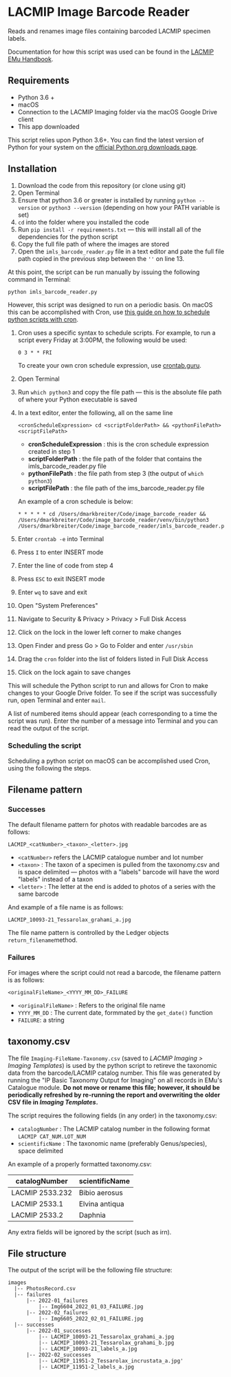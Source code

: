 # LACMIP Image Barcode Reader
Reads and renames image files containing barcoded LACMIP specimen labels.

Documentation for how this script was used can be found in the [LACMIP EMu Handbook](https://lacmip.github.io/emu/documentation/imaging/).

## Requirements

- Python 3.6 + 
- macOS
- Connection to the LACMIP Imaging folder via the macOS Google Drive client
- This app downloaded

This script relies upon Python 3.6+. You can find the latest version of Python for your system on the [official Python.org downloads page](https://www.python.org/downloads/). 

## Installation

1. Download the code from this repository (or clone using git)
2. Open Terminal
3. Ensure that python 3.6 or greater is installed by running `python --version` or `python3 --version` (depending on how your PATH variable is set)
4. `cd` into the folder where you installed the code
5. Run `pip install -r requirements.txt` — this will install all of the dependencies for the python script
6. Copy the full file path of where the images are stored
7. Open the `imls_barcode_reader.py` file in a text editor and pate the full file path copied in the previous step between the `''` on line 13. 

At this point, the script can be run manually by issuing the following command in Terminal:

```
python imls_barcode_reader.py
```

However, this script was designed to run on a periodic basis. On macOS this can be accomplished with Cron, use [this guide on how to schedule python scripts with cron](https://towardsdatascience.com/how-to-schedule-python-scripts-with-cron-the-only-guide-youll-ever-need-deea2df63b4e).

1. Cron uses a specific syntax to schedule scripts. For example, to run a script every Friday at 3:00PM, the following would be used:

   ```
   0 3 * * FRI
   ```

   To create your own cron schedule expression, use [crontab.guru](https://crontab.guru/).

2. Open Terminal

3. Run `which python3` and copy the file path — this is the absolute file path of where your Python executable is saved

4. In a text editor, enter the following, all on the same line

   ```
   <cronScheduleExpression> cd <scriptFolderPath> && <pythonFilePath> <scriptFilePath>
   ```

   - **cronScheduleExpression** : this is the cron schedule expression created in step 1
   - **scriptFolderPath** : the file path of the folder that contains the imls_barcode_reader.py file
   - **pythonFilePath** : the file path from step 3 (the output of `which python3`)
   - **scriptFilePath** : the file path of the ims_barcode_reader.py file

   An example of a cron schedule is below:

   ```
   * * * * * cd /Users/dmarkbreiter/Code/image_barcode_reader && /Users/dmarkbreiter/Code/image_barcode_reader/venv/bin/python3 /Users/dmarkbreiter/Code/image_barcode_reader/imls_barcode_reader.py
   ```

5. Enter `crontab -e` into Terminal

6. Press `I` to enter INSERT mode

7. Enter the line of code from step 4

8. Press `ESC` to exit INSERT mode

9. Enter `wq` to save and exit

10. Open "System Preferences"

11. Navigate to Security & Privacy > Privacy > Full Disk Access

12. Click on the lock in the lower left corner to make changes

13. Open Finder and press Go > Go to Folder and enter `/usr/sbin`

14. Drag the `cron` folder into the list of folders listed in Full Disk Access

15. Click on the lock again to save changes

This will schedule the Python script to run and allows for Cron to make changes to your Google Drive folder. To see if the script was successfully run, open Terminal and enter `mail`. 

A list of numbered items should appear (each corresponding to a time the script was run). Enter the number of a message into Terminal and you can read the output of the script. 

### Scheduling the script

Scheduling a python script on macOS can be accomplished used Cron, using the following the steps.

## Filename pattern

### Successes

The default filename pattern for photos with readable barcodes are as follows: 

```
LACMIP_<catNumber>_<taxon>_<letter>.jpg
```

- `<catNumber>` refers the LACMIP catalogue number and lot number
- `<taxon>` : The taxon of a specimen is pulled from the taxonomy.csv and is space delimited — photos with a "labels" barcode will have the word "labels" instead of a taxon
- `<letter>` : The letter at the end is added to photos of a series with the same barcode

And example of a file name is as follows:

```
LACMIP_10093-21_Tessarolax_grahami_a.jpg
```

The file name pattern is controlled by the Ledger objects `return_filename`method. 

### Failures

For images where the script could not read a barcode, the filename pattern is as follows:

```
<originalFileName>_<YYYY_MM_DD>_FAILURE
```

- `<originalFileName>` : Refers to the original file name 
- `YYYY_MM_DD` : The current date, formmated by the `get_date()` function
- `FAILURE`: a string

## taxonomy.csv

The file `Imaging-FileName-Taxonomy.csv` (saved to _LACMIP Imaging > Imaging Templates_) is used by the python script to retireve the taxonomic data from the barcode/LACMIP catalog number. This file was generated by running the "IP Basic Taxonomy Output for Imaging" on all records in EMu's Catalogue module. **Do not move or rename this file; however, it should be periodically refreshed by re-running the report and overwriting the older CSV file in _Imaging Templates_.**

The script requires the following fields (in any order) in the taxonomy.csv: 

- `catalogNumber` : The LACMIP catalog number in the following format `LACMIP CAT_NUM.LOT_NUM`
- `scientificName` : The taxonomic name (preferably Genus/species), space delimited

An example of a properly formatted taxonomy.csv:

| catalogNumber   | scientificName |
| --------------- | -------------- |
| LACMIP 2533.232 | Bibio aerosus  |
| LACMIP 2533.1   | Elvina antiqua |
| LACMIP 2533.2   | Daphnia        |

Any extra fields will be ignored by the script (such as irn).

## File structure

The output of the script will be the following file structure:

```
images
  |-- PhotosRecord.csv
  |-- failures
      |-- 2022-01_failures
          |-- Img6604_2022_01_03_FAILURE.jpg
      |-- 2022-02_failures
          |-- Img6605_2022_02_01_FAILURE.jpg
  |-- successes
      |-- 2022-01_successes
          |-- LACMIP_10093-21_Tessarolax_grahami_a.jpg
          |-- LACMIP_10093-21_Tessarolax_grahami_b.jpg
          |-- LACMIP_10093-21_labels_a.jpg
      |-- 2022-02_successes
          |-- LACMIP_11951-2_Tessarolax_incrustata_a.jpg'
          |-- LACMIP_11951-2_labels_a.jpg
```

  

